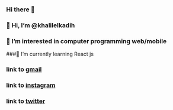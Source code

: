 ### Hi there 👋

<!--
**khalilkadih/khalilkadih** is a ✨ _special_ ✨ repository because its `README.md` (this file) appears on your GitHub profile.

Here are some ideas to get you started:

- 🔭 I’m currently working on ...
- 🌱 I’m currently learning ...
- 👯 I’m looking to collaborate on ...
- 🤔 I’m looking for help with ...
- 💬 Ask me about ...
- 📫 How to reach me: ...
- 😄 Pronouns: ...
- ⚡ Fun fact: ...
-->

### 👋 Hi, I’m @khalilelkadih
### 👀 I’m interested in computer programming web/mobile
###🌱 I’m currently learning React js
### link to [gmail](khalil94elkadih@gmail.com)
### link to [instagram](elkadih94)
### link to [twitter](https://twitter.com/elkadih_k)
